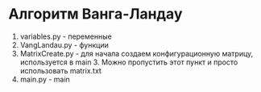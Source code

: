 # Алгоритм Ванга-Ландау

1. variables.py - переменные
2. VangLandau.py - функции
3. MatrixCreate.py - для начала создаем конфигурационную матрицу, используется в main
            3. Можно пропустить этот пункт и просто использовать matrix.txt
4. main.py - main

